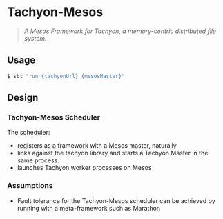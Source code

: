 # Tachyon-Mesos

> _A Mesos Framework for Tachyon, a memory-centric distributed file system._

## Usage

```bash
$ sbt "run {tachyonUrl} {mesosMaster}"
```

## Design

### Tachyon-Mesos Scheduler

The scheduler:

- registers as a framework with a Mesos master, naturally
- links against the tachyon library and starts a Tachyon Master
  in the same process.
- launches Tachyon worker processes on Mesos

### Assumptions

- Fault tolerance for the Tachyon-Mesos scheduler can be achieved by running
  with a meta-framework such as Marathon
